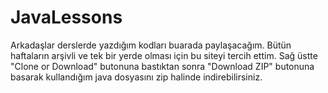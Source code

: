 # JavaLessons
Arkadaşlar derslerde yazdığım kodları buarada paylaşacağım. Bütün haftaların arşivli ve tek bir yerde olması için bu siteyi tercih ettim.
Sağ üstte "Clone or Download" butonuna bastıktan sonra "Download ZIP" butonuna basarak kullandığım java dosyasını zip halinde indirebilirsiniz.

